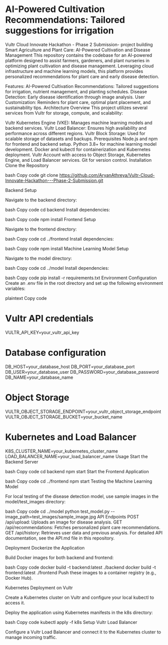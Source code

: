 # AI-Powered Cultivation Recommendations: Tailored suggestions for irrigation
Vultr Cloud Innovate Hackathon - Phase 2 Submission- project building
Smart Agriculture and Plant Care: AI-Powered Cultivation and Disease Management
This repository contains the codebase for an AI-powered platform designed to assist farmers, gardeners, and plant nurseries in optimizing plant cultivation and disease management. Leveraging cloud infrastructure and machine learning models, this platform provides personalized recommendations for plant care and early disease detection.


Features:
AI-Powered Cultivation Recommendations: Tailored suggestions for irrigation, nutrient management, and planting schedules.
Disease Detection: Early disease identification through image analysis.
User Customization: Reminders for plant care, optimal plant placement, and sustainability tips.
Architecture Overview
This project utilizes several services from Vultr for storage, compute, and scalability:

Vultr Kubernetes Engine (VKE): Manages machine learning models and backend services.
Vultr Load Balancer: Ensures high availability and performance across different regions.
Vultr Block Storage: Used for scalable storage of datasets and backups.
Prerequisites
Node.js and npm for frontend and backend setup.
Python 3.8+ for machine learning model development.
Docker and kubectl for containerization and Kubernetes deployment.
Vultr Account with access to Object Storage, Kubernetes Engine, and Load Balancer services.
Git for version control.
Installation
Clone the Repository

bash
Copy code
git clone https://github.com/AryanAthreya/Vultr-Cloud-Innovate-Hackathon---Phase-2-Submission.git

Backend Setup

Navigate to the backend directory:

bash
Copy code
cd backend
Install dependencies:

bash
Copy code
npm install
Frontend Setup

Navigate to the frontend directory:

bash
Copy code
cd ../frontend
Install dependencies:

bash
Copy code
npm install
Machine Learning Model Setup

Navigate to the model directory:

bash
Copy code
cd ../model
Install dependencies:

bash
Copy code
pip install -r requirements.txt
Environment Configuration
Create an .env file in the root directory and set up the following environment variables:

plaintext
Copy code
# Vultr API credentials
VULTR_API_KEY=your_vultr_api_key

# Database configuration
DB_HOST=your_database_host
DB_PORT=your_database_port
DB_USER=your_database_user
DB_PASSWORD=your_database_password
DB_NAME=your_database_name

# Object Storage
VULTR_OBJECT_STORAGE_ENDPOINT=your_vultr_object_storage_endpoint
VULTR_OBJECT_STORAGE_BUCKET=your_bucket_name

# Kubernetes and Load Balancer
K8S_CLUSTER_NAME=your_kubernetes_cluster_name
LOAD_BALANCER_NAME=your_load_balancer_name
Usage
Start the Backend Server

bash
Copy code
cd backend
npm start
Start the Frontend Application

bash
Copy code
cd ../frontend
npm start
Testing the Machine Learning Model

For local testing of the disease detection model, use sample images in the model/test_images directory:

bash
Copy code
cd ../model
python test_model.py --image_path=test_images/sample_image.jpg
API Endpoints
POST /api/upload: Uploads an image for disease analysis.
GET /api/recommendations: Fetches personalized plant care recommendations.
GET /api/history: Retrieves user data and previous analysis.
For detailed API documentation, see the API.md file in this repository.

Deployment
Dockerize the Application

Build Docker images for both backend and frontend:

bash
Copy code
docker build -t backend:latest ./backend
docker build -t frontend:latest ./frontend
Push these images to a container registry (e.g., Docker Hub).

Kubernetes Deployment on Vultr

Create a Kubernetes cluster on Vultr and configure your local kubectl to access it.

Deploy the application using Kubernetes manifests in the k8s directory:

bash
Copy code
kubectl apply -f k8s
Setup Vultr Load Balancer

Configure a Vultr Load Balancer and connect it to the Kubernetes cluster to manage incoming traffic.
